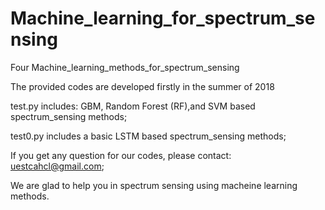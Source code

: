 # Machine_learning_for_spectrum_sensing
Four Machine_learning_methods_for_spectrum_sensing



The provided codes are developed firstly in the summer of 2018


test.py includes: GBM, Random Forest (RF),and SVM based spectrum_sensing methods;

test0.py includes a basic LSTM based  spectrum_sensing methods;


If you get any question for our codes, please contact: uestcahcl@gmail.com;

We are glad to help you in spectrum sensing using macheine learning methods.







